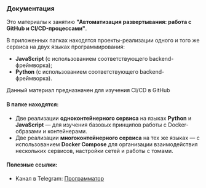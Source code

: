 ### Документация

Это материалы к занятию **"Автоматизация развертывания: работа с GitHub и CI/CD-процессами"**.

В приложенных папках находятся проекты-реализации одного и того же сервиса на двух языках программирования:
- **JavaScript** (с использованием соответствующего backend-фреймворка);
- **Python** (с использованием соответствующего backend-фреймворка).

Данный материал предназначен для изучения CI/CD в GitHub

#### В папке находятся:
- Две реализации **одноконтейнерного сервиса** на языках **Python** и **JavaScript** — для изучения базовых принципов работы с Docker-образами и контейнерами.
- Две реализации **многоконтейнерного сервиса** на тех же языках — с использованием **Docker Compose** для организации взаимодействия нескольких сервисов, настройки сетей и работы с томами.

#### Полезные ссылки:
- Канал в Telegram: [Программатор](https://t.me/programtor)
